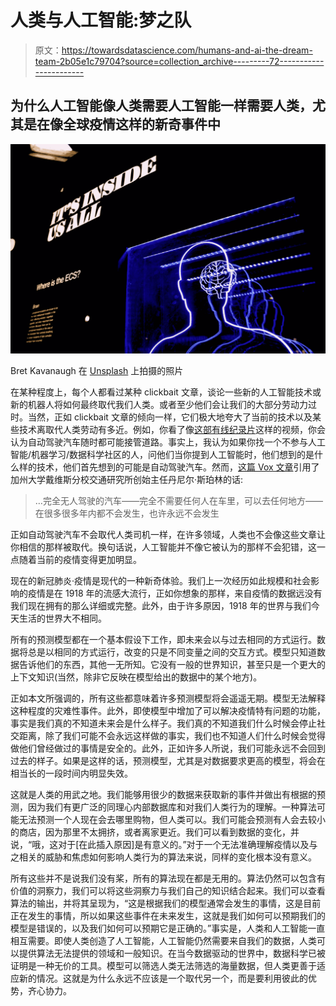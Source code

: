 # 人类与人工智能:梦之队

> 原文：<https://towardsdatascience.com/humans-and-ai-the-dream-team-2b05e1c79704?source=collection_archive---------72----------------------->

## 为什么人工智能像人类需要人工智能一样需要人类，尤其是在像全球疫情这样的新奇事件中

![](img/e9ab8d0630bb9a7f9a7533a9b9083238.png)

Bret Kavanaugh 在 [Unsplash](https://unsplash.com?utm_source=medium&utm_medium=referral) 上拍摄的照片

在某种程度上，每个人都看过某种 clickbait 文章，谈论一些新的人工智能技术或新的机器人将如何最终取代我们人类。或者至少他们会让我们的大部分劳动力过时。当然，正如 clickbait 文章的倾向一样，它们极大地夸大了当前的技术以及某些技术离取代人类劳动有多近。例如，你看了像[这部有线纪录片](https://www.youtube.com/watch?v=ZJixNvx9BAc&list=PLBSpKfM43NsajmTsWHqJ4bbIok5dGUiNL&index=11&t=0s)这样的视频，你会认为自动驾驶汽车随时都可能接管道路。事实上，我认为如果你找一个不参与人工智能/机器学习/数据科学社区的人，问他们当你提到人工智能时，他们想到的是什么样的技术，他们首先想到的可能是自动驾驶汽车。然而，[这篇 Vox 文章](https://www.vox.com/recode/2019/5/17/18564501/self-driving-car-morals-safety-tesla-waymo)引用了加州大学戴维斯分校交通研究所创始主任丹尼尔·斯珀林的话:

> …完全无人驾驶的汽车——完全不需要任何人在车里，可以去任何地方——在很多很多年内都不会发生，也许永远不会发生

正如自动驾驶汽车不会取代人类司机一样，在许多领域，人类也不会像这些文章让你相信的那样被取代。换句话说，人工智能并不像它被认为的那样不会犯错，这一点随着当前的疫情变得更加明显。

现在的新冠肺炎·疫情是现代的一种新奇体验。我们上一次经历如此规模和社会影响的疫情是在 1918 年的流感大流行，正如你想象的那样，来自疫情的数据远没有我们现在拥有的那么详细或完整。此外，由于许多原因，1918 年的世界与我们今天生活的世界大不相同。

所有的预测模型都在一个基本假设下工作，即未来会以与过去相同的方式运行。数据将总是以相同的方式运行，改变的只是不同变量之间的交互方式。模型只知道数据告诉他们的东西，其他一无所知。它没有一般的世界知识，甚至只是一个更大的上下文知识(当然，除非它反映在模型给出的数据中的某个地方)。

正如本文所强调的，所有这些都意味着许多预测模型将会遥遥无期。模型无法解释这种程度的灾难性事件。此外，即使模型中增加了可以解决疫情特有问题的功能，事实是我们真的不知道未来会是什么样子。我们真的不知道我们什么时候会停止社交距离，除了我们可能不会永远这样做的事实，我们也不知道人们什么时候会觉得做他们曾经做过的事情是安全的。此外，正如许多人所说，我们可能永远不会回到过去的样子。如果是这样的话，预测模型，尤其是对数据要求更高的模型，将会在相当长的一段时间内明显失效。

这就是人类的用武之地。我们能够用很少的数据来获取新的事件并做出有根据的预测，因为我们有更广泛的同理心内部数据库和对我们人类行为的理解。一种算法可能无法预测一个人现在会去哪里购物，但人类可以。我们可能会预测有人会去较小的商店，因为那里不太拥挤，或者离家更近。我们可以看到数据的变化，并说，“哦，这对于[在此插入原因]是有意义的。”对于一个无法准确理解疫情以及与之相关的威胁和焦虑如何影响人类行为的算法来说，同样的变化根本没有意义。

所有这些并不是说我们没有桨，所有的算法现在都是无用的。算法仍然可以包含有价值的洞察力，我们可以将这些洞察力与我们自己的知识结合起来。我们可以查看算法的输出，并将其呈现为，“这是根据我们的模型通常会发生的事情，这是目前正在发生的事情，所以如果这些事件在未来发生，这就是我们如何可以预期我们的模型是错误的，以及我们如何可以预期它是正确的。”事实是，人类和人工智能一直相互需要。即使人类创造了人工智能，人工智能仍然需要来自我们的数据，人类可以提供算法无法提供的领域和一般知识。在当今数据驱动的世界中，数据科学已被证明是一种无价的工具。模型可以筛选人类无法筛选的海量数据，但人类更善于适应新的情况。这就是为什么永远不应该是一个取代另一个，而是要利用彼此的优势，齐心协力。
